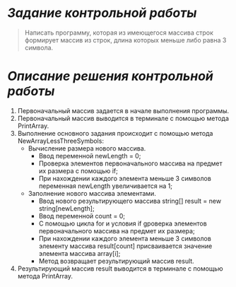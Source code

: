 # *Задание контрольной работы*

> Написать программу, которая из имеющегося массива строк формирует массив из строк, длина которых меньше либо равна 3 символа.

# *Описание решения контрольной работы*
1. Первоначальный массив задается в начале выполнения программы.
2. Первоначальный массив выводится в терминале с помощью метода PrintArray.
3. Выполнение основного задания происходит с помощью метода NewArrayLessThreeSymbols:
    + Вычисление размера нового массива.
        * Ввод переменной newLength = 0;
        * Проверка элементов первоначального массива на предмет их размера с помощью if;
        * При нахождении каждого элемента меньше 3 символов переменная newLength увеличивается на 1;
    + Заполнение нового массива элементами.
        * Ввод нового результирующего массива string[] result = new string[newLength];
        * Ввод переменной count = 0;
        * С помощью цикла for и условия if gроверка элементов первоначального массива на предмет их размера;
        * При нахождении каждого элемента меньше 3 символов элементу массива result[count] присваивается значение элемента массива array[i];
        * Метод возвращает результирующий массив result.
4. Результирующий массив result выводится в терминале с помощью метода PrintArray.